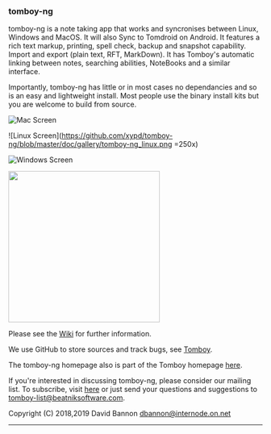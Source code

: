 ### tomboy-ng 

tomboy-ng is a note taking app that works and syncronises between Linux, Windows and MacOS. It will also Sync to Tomdroid on Android. It features a rich text markup, printing, spell check, backup and snapshot capability. Import and export (plain text, RFT, MarkDown). It has Tomboy's automatic linking between notes, searching abilities, NoteBooks and a similar interface. 

Importantly, tomboy-ng has little or in most cases no dependancies and so is an easy and lightweight install. Most people use the binary install kits but you are welcome to build from source.

![Mac Screen](https://github.com/xypd/tomboy-ng/blob/master/doc/gallery/Tomboy-ng_Mac.png)

![Linux Screen](https://github.com/xypd/tomboy-ng/blob/master/doc/gallery/tomboy-ng_linux.png =250x)

![Windows Screen](https://github.com/xypd/tomboy-ng/blob/master/doc/gallery/Tomboy-ng_windows.png=250)

<img src="https://github.com/xypd/tomboy-ng/blob/master/doc/gallery/tomboy-ng_linux.png" width="300">

Please see the [Wiki](https://github.com/tomboy-notes/tomboy-ng/wiki) for further information.

We use GitHub to store sources and track bugs, see [Tomboy](https://github.com/tomboy-notes/tomboy-ng).

The tomboy-ng homepage also is part of the Tomboy homepage [here](https://wiki.gnome.org/Apps/Tomboy).

If you're interested in discussing tomboy-ng, please consider our mailing list.
To subscribe, visit [here](http://lists.beatniksoftware.com/listinfo.cgi/tomboy-list-beatniksoftware.com)
or just send your questions and suggestions to <tomboy-list@beatniksoftware.com>.

Copyright (C) 2018,2019 David Bannon <dbannon@internode.on.net>

---


